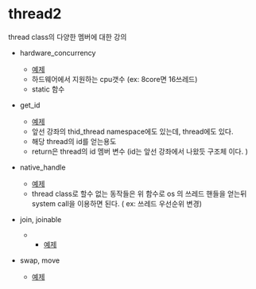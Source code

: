 # thread2

thread class의 다양한 멤버에 대한 강의

- hardware_concurrency 
  - [예제](./thread_member1.cpp)
  - 하드웨어에서 지원하는 cpu갯수 (ex: 8core면 16쓰레드)
  - static 함수
- get_id
  - [예제](./thread_member1.cpp)
  - 앞선 강좌의 thid_thread namespace에도 있는데, thread에도 있다.
  - 해당 thread의 id를 얻는용도
  - return은 thread의 id 멤버 변수 (id는 앞선 강좌에서 나왔듯 구조체 이다. )

- native_handle
  - [예제](./thread_member2.cpp)
  - thread class로 할수 없는 동작들은 위 함수로 os 의 쓰레드 핸들을 얻는뒤 system call을 이용하면 된다. ( ex: 쓰레드 우선순위 변경)

- join, joinable
  - - [예제](./thread_member3.cpp)


- swap, move
  - [예제](./thread_member4.cpp)